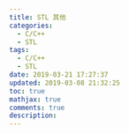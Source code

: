 ```yaml
---
title: STL 其他
categories:
  - C/C++
  - STL
tags:
  - C/C++
  - STL
date: 2019-03-21 17:27:37
updated: 2019-03-08 21:32:25
toc: true
mathjax: true
comments: true
description: 
---
```

